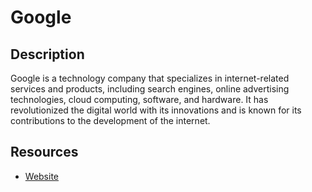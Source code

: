 # Google

## Description

Google is a technology company that specializes in internet-related services and products, including search engines, online advertising technologies, cloud computing, software, and hardware. It has revolutionized the digital world with its innovations and is known for its contributions to the development of the internet.

## Resources

- [Website](google.com)
